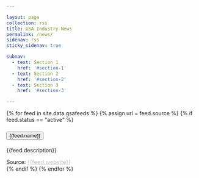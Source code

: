 ```yaml
---

layout: page
collection: rss
title: GSA Industry News
permalink: /news/
sidenav: rss
sticky_sidenav: true

subnav:
  - text: Section 1
    href: '#section-1'
  - text: Section 2
    href: '#section-2'
  - text: Section 3
    href: '#section-3'

---
```


{% for feed in site.data.gsafeeds %}
{% assign url = feed.source %}
{% if feed.status == "active" %}
<h3 class="site-preview-heading"></h3>
<div class="usa-accordion usa-accordion--bordered">
  <h4 class="usa-accordion__heading">
   
   <button type="button" class="usa-accordion__button" aria-expanded="{{feed.expanded}}" aria-controls="b-a{{feed.feedid}}">
    {{feed.name}}
   </button>
  </h4>
  <div id="b-a{{feed.feedid}}" class="usa-accordion__content usa-prose">
    <p>
       {{feed.description}}
    </p>
  </div>
    <span style="text-align:right;">
    Source: <a style="color:#c0c0c0;font-size:11pt;" href="{feed.website}" target="_blank">{{feed.website}}</a>
    </span>
</div>
{% endif %}
{% endfor %}

